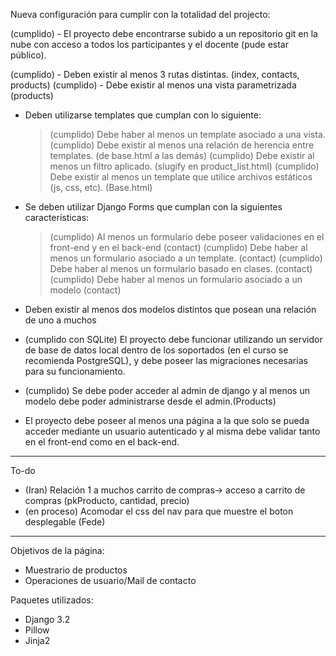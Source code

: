 Nueva configuración para cumplir con la totalidad del projecto:

(cumplido) - El proyecto debe encontrarse subido a un repositorio git en la nube con acceso a todos los participantes y el docente (pude estar público).

(cumplido) - Deben existir al menos 3 rutas distintas. (index, contacts, products)
(cumplido) - Debe existir al menos una vista parametrizada (products)
- Deben utilizarse templates que cumplan con lo siguiente:
    > (cumplido) Debe haber al menos un template asociado a una vista.
    > (cumplido) Debe existir al menos una relación de herencia entre templates. (de base.html a las demás)
    > (cumplido) Debe existir al menos un filtro aplicado. (slugify en product_list.html)
    > (cumplido) Debe existir al menos un template que utilice archivos estáticos (js, css, etc). (Base.html)

- Se deben utilizar Django Forms que cumplan con la siguientes características:
    > (cumplido) Al menos un formulario debe poseer validaciones en el front-end y en el back-end (contact)
    > (cumplido) Debe haber al menos un formulario asociado a un template. (contact)
    > (cumplido) Debe haber al menos un formulario basado en clases. (contact)
    > (cumplido) Debe haber al menos un formulario asociado a un modelo (contact)

- Deben existir al menos dos modelos distintos que posean una relación de uno a muchos  
- (cumplido con SQLite) El proyecto debe funcionar utilizando un servidor de base de datos local dentro de los soportados (en el curso se recomienda PostgreSQL), y debe poseer las migraciones necesarias para su funcionamiento. 
- (cumplido) Se debe poder acceder al admin de django y al menos un modelo debe poder administrarse desde el admin.(Products)
- El proyecto debe poseer al menos una página a la que solo se pueda acceder mediante un usuario autenticado y al misma debe validar tanto en el front-end como en el back-end.

--------------------------------------------------------------------------------------
To-do
- (Iran) Relación 1 a muchos carrito de compras-> acceso a carrito de compras (pkProducto, cantidad, precio)
- (en proceso) Acomodar el css del nav para que muestre el boton desplegable (Fede)

--------------------------------------------------------------------------------------
Objetivos de la página:
- Muestrario de productos
- Operaciones de usuario/Mail de contacto

Paquetes utilizados:
- Django 3.2
- Pillow
- Jinja2
